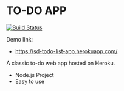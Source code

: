 # TO-DO APP



[![Build Status](https://travis-ci.org/joemccann/dillinger.svg?branch=master)](https://travis-ci.org/joemccann/dillinger)

Demo link: 
- https://sd-todo-list-app.herokuapp.com/

A classic to-do web app hosted on Heroku. 

  - Node.js Project
  - Easy to use



